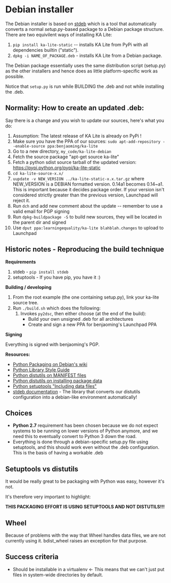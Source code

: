Debian installer
================

The Debian installer is based on [stdeb](https://github.com/astraw/stdeb) which
is a tool that automatically converts a normal *setup.py*-based package to a
Debian package structure. There are two equivilent ways of installing KA Lite:

  1. `pip install ka-lite-static` -- installs KA Lite from PyPi with all dependencies builtin ("static").
  1. `dpkg -i NAME_OF_PACKAGE.deb` - installs KA Lite from a Debian package.

The Debian package essentially uses the same distribution script (setup.py)
as the other installers and hence does as little platform-specific work as
possible.

Notice that `setup.py` is run while BUILDING the .deb and not while installing
the .deb.


Normality: How to create an updated .deb:
-----------------------------------------

Say there is a change and you wish to update our sources, here's what you do:

  1. Assumption: The latest release of KA Lite is already on PyPi !
  1. Make sure you have the PPA of our sources: `sudo apt-add-repository --enable-source ppa:benjaoming/ka-lite`
  1. Go to a new directory, `my_code/ka-lite-debian`
  1. Fetch the source package "apt-get source ka-lite"
  1. Fetch a python sdist source tarball of the updated version: https://pypi.python.org/pypi/ka-lite-static
  1. `cd ka-lite-source-x.x/`
  1. `uupdate -v NEW_VERSION ../ka-lite-static-x.x.tar.gz` where NEW_VERSION is a DEBIAN formatted version. 0.14a1 becomes 0.14~a1.
     This is important because it decides package order. If your version isn't considered strictly greater
     than the previous version, Launchpad will reject it.
  1. Run `dch` and add new comment about the update -- remember to use a valid email for PGP signing
  1. Run `dpkg-buildpackage -S` to build new sources, they will be located in the parent dir and signed
  1. Use `dput ppa:learningequality/ka-lite blahblah.changes` to upload to Launchpad



Historic notes - Reproducing the build technique
------------------------------------------------

**Requirements**

  1. stdeb - `pip install stdeb`
  1. setuptools - If you have pip, you have it :)

**Building / developing**

  1. From the root example (the one containing setup.py), link your ka-lite source tree.
  1. Run `./build.sh` which does the following:
     1. Invokes `py2dsc`, then either choose (at the end of the build):
        * Build your own unsigned .deb for all architectures
        * Create and sign a new PPA for benjaoming's Launchpad PPA

**Signing**

Everything is signed with benjaoming's PGP.

**Resources:**

 - [Python Packaging on Debian's wiki](https://wiki.debian.org/Python/Packaging)
 - [Python Library Style Guide](https://wiki.debian.org/Python/LibraryStyleGuide)
 - [Python distutils on MANIFEST files](https://docs.python.org/2/distutils/sourcedist.html#manifest)
 - [Python distutils on installing package data](https://docs.python.org/2/distutils/setupscript.html#distutils-installing-package-data)
 - [Python setuptools "Including data files"](https://pythonhosted.org/setuptools/setuptools.html#including-data-files)
 - [stdeb documentation](https://pypi.python.org/pypi/stdeb) - The library that
   converts our distutils configuration into a debian-like environment
   automatically!

Choices
------------------

 - **Python 2.7** requirement has been chosen because we do not expect systems
   to be running on lower versions of Python anymore, and we need this to
   eventually convert to Python 3 down the road.
 - Everything is done through a debian-specific setup.py file using setuptools,
   and this should work even without the .deb configuration. This is the
   basis of having a workable .deb


Setuptools vs distutils
-----------------------

It would be really great to be packaging with Python was easy, however it's not.

It's therefore very important to highlight:

**THIS PACKAGING EFFORT IS USING SETUPTOOLS AND NOT DISTUTILS!!!**


Wheel
-----

Because of problems with the way that Wheel handles data files, we are not currently using it. bdist_wheel raises an exception for that purpose.


Success criteria
----------------

 * Should be installable in a virtualenv <- This means that we can't just put
   files in system-wide directories by default.
